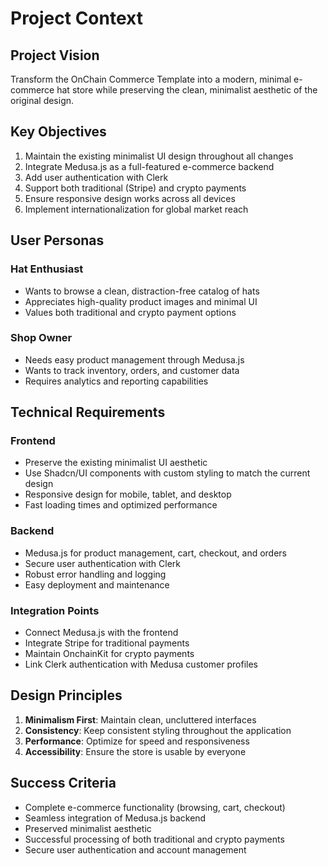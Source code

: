 # Project Context

## Project Vision
Transform the OnChain Commerce Template into a modern, minimal e-commerce hat store while preserving the clean, minimalist aesthetic of the original design.

## Key Objectives
1. Maintain the existing minimalist UI design throughout all changes
2. Integrate Medusa.js as a full-featured e-commerce backend
3. Add user authentication with Clerk
4. Support both traditional (Stripe) and crypto payments
5. Ensure responsive design works across all devices
6. Implement internationalization for global market reach

## User Personas

### Hat Enthusiast
- Wants to browse a clean, distraction-free catalog of hats
- Appreciates high-quality product images and minimal UI
- Values both traditional and crypto payment options

### Shop Owner
- Needs easy product management through Medusa.js
- Wants to track inventory, orders, and customer data
- Requires analytics and reporting capabilities

## Technical Requirements

### Frontend
- Preserve the existing minimalist UI aesthetic
- Use Shadcn/UI components with custom styling to match the current design
- Responsive design for mobile, tablet, and desktop
- Fast loading times and optimized performance

### Backend
- Medusa.js for product management, cart, checkout, and orders
- Secure user authentication with Clerk
- Robust error handling and logging
- Easy deployment and maintenance

### Integration Points
- Connect Medusa.js with the frontend
- Integrate Stripe for traditional payments
- Maintain OnchainKit for crypto payments
- Link Clerk authentication with Medusa customer profiles

## Design Principles
1. **Minimalism First**: Maintain clean, uncluttered interfaces
2. **Consistency**: Keep consistent styling throughout the application
3. **Performance**: Optimize for speed and responsiveness
4. **Accessibility**: Ensure the store is usable by everyone

## Success Criteria
- Complete e-commerce functionality (browsing, cart, checkout)
- Seamless integration of Medusa.js backend
- Preserved minimalist aesthetic
- Successful processing of both traditional and crypto payments
- Secure user authentication and account management 